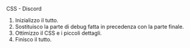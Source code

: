 CSS - Discord
1. Inizializzo il tutto.
2. Sostituisco la parte di debug fatta in precedenza con la parte finale.
3. Ottimizzo il CSS e i piccoli dettagli.
4. Finisco il tutto.